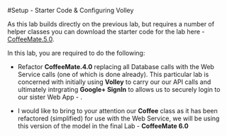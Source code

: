 #Setup - Starter Code & Configuring Volley

As this lab builds directly on the previous lab, but requires a number of helper classes you can download the starter code for the lab here - [CoffeeMate.5.0](../archives/CoffeeMate.5.0.Starter.zip).

In this lab, you are required to do the following:

- Refactor <b>CoffeeMate.4.0</b> replacing all Database calls with the Web Service calls (one of which is done already). This particular lab is concerned with initially using <b>Volley</b> to carry our our API calls and ultimately intrgrating <b>Google+ SignIn</b> to allows us to securely login to our sister Web App - .

- I would like to bring to your attention our <b>Coffee</b> class as it has been refactored (simplified) for use with the Web Service, we will be using this version of the model in the final Lab - <b>CoffeeMate 6.0</b>